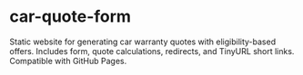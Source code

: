 # car-quote-form
Static website for generating car warranty quotes with eligibility-based offers. Includes form, quote calculations, redirects, and TinyURL short links. Compatible with GitHub Pages.
